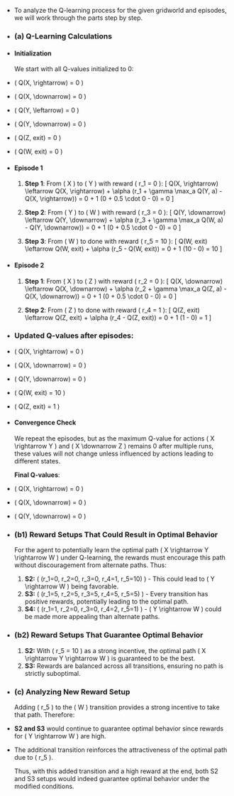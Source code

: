 - To analyze the Q-learning process for the given gridworld and episodes, we will work through the parts step by step.
- ### (a) Q-Learning Calculations
- #### Initialization
  We start with all Q-values initialized to 0:
- \( Q(X, \rightarrow) = 0 \)
- \( Q(X, \downarrow) = 0 \)
- \( Q(Y, \leftarrow) = 0 \)
- \( Q(Y, \downarrow) = 0 \)
- \( Q(Z, exit) = 0 \)
- \( Q(W, exit) = 0 \)
- #### Episode 1
  
  1. **Step 1**: From \( X \) to \( Y \) with reward \( r_1 = 0 \):
   \[
   Q(X, \rightarrow) \leftarrow Q(X, \rightarrow) + \alpha (r_1 + \gamma \max_a Q(Y, a) - Q(X, \rightarrow)) = 0 + 1 (0 + 0.5 \cdot 0 - 0) = 0
   \]
  
  2. **Step 2**: From \( Y \) to \( W \) with reward \( r_3 = 0 \):
   \[
   Q(Y, \downarrow) \leftarrow Q(Y, \downarrow) + \alpha (r_3 + \gamma \max_a Q(W, a) - Q(Y, \downarrow)) = 0 + 1 (0 + 0.5 \cdot 0 - 0) = 0
   \]
  
  3. **Step 3**: From \( W \) to done with reward \( r_5 = 10 \):
   \[
   Q(W, exit) \leftarrow Q(W, exit) + \alpha (r_5 - Q(W, exit)) = 0 + 1 (10 - 0) = 10
   \]
- #### Episode 2
  
  1. **Step 1**: From \( X \) to \( Z \) with reward \( r_2 = 0 \):
   \[
   Q(X, \downarrow) \leftarrow Q(X, \downarrow) + \alpha (r_2 + \gamma \max_a Q(Z, a) - Q(X, \downarrow)) = 0 + 1 (0 + 0.5 \cdot 0 - 0) = 0
   \]
  
  2. **Step 2**: From \( Z \) to done with reward \( r_4 = 1 \):
   \[
   Q(Z, exit) \leftarrow Q(Z, exit) + \alpha (r_4 - Q(Z, exit)) = 0 + 1 (1 - 0) = 1
   \]
- ### Updated Q-values after episodes:
- \( Q(X, \rightarrow) = 0 \)
- \( Q(X, \downarrow) = 0 \)
- \( Q(Y, \downarrow) = 0 \)
- \( Q(W, exit) = 10 \)
- \( Q(Z, exit) = 1 \)
- #### Convergence Check
  We repeat the episodes, but as the maximum Q-value for actions \( X \rightarrow Y \) and \( X \downarrow Z \) remains 0 after multiple runs, these values will not change unless influenced by actions leading to different states.
  
  **Final Q-values**:
- \( Q(X, \rightarrow) = 0 \)
- \( Q(X, \downarrow) = 0 \)
- \( Q(Y, \downarrow) = 0 \)
- ### (b1) Reward Setups That Could Result in Optimal Behavior
  
  For the agent to potentially learn the optimal path \( X \rightarrow Y \rightarrow W \) under Q-learning, the rewards must encourage this path without discouragement from alternate paths. Thus:
  
  1. **S2:** \( (r_1=0, r_2=0, r_3=0, r_4=1, r_5=10) \) - This could lead to \( Y \rightarrow W \) being favorable.
  2. **S3:** \( (r_1=5, r_2=5, r_3=5, r_4=5, r_5=5) \) - Every transition has positive rewards, potentially leading to the optimal path.
  3. **S4:** \( (r_1=1, r_2=0, r_3=0, r_4=2, r_5=1) \) - \( Y \rightarrow W \) could be made more appealing than alternate paths.
- ### (b2) Reward Setups That Guarantee Optimal Behavior
  
  1. **S2:** With \( r_5 = 10 \) as a strong incentive, the optimal path \( X \rightarrow Y \rightarrow W \) is guaranteed to be the best.
  2. **S3:** Rewards are balanced across all transitions, ensuring no path is strictly suboptimal.
- ### (c) Analyzing New Reward Setup
  
  Adding \( r_5 \) to the \( W \) transition provides a strong incentive to take that path. Therefore:
- **S2 and S3** would continue to guarantee optimal behavior since rewards for \( Y \rightarrow W \) are high.
- The additional transition reinforces the attractiveness of the optimal path due to \( r_5 \).
  
  Thus, with this added transition and a high reward at the end, both S2 and S3 setups would indeed guarantee optimal behavior under the modified conditions.